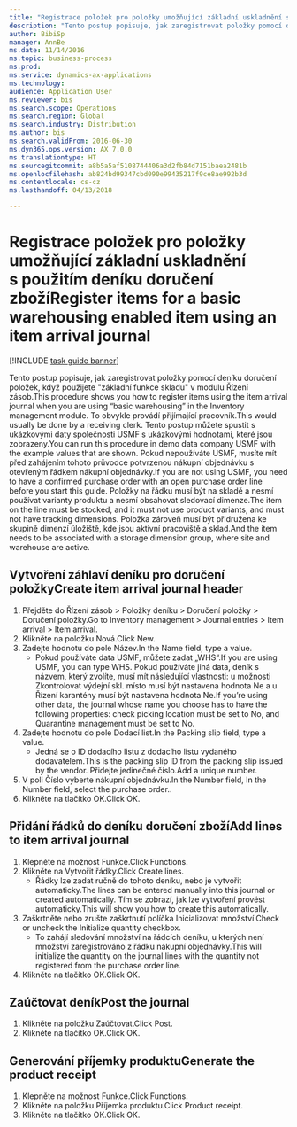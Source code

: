 ```yaml
--- 
title: "Registrace položek pro položky umožňující základní uskladnění s použitím deníku doručení zboží"
description: "Tento postup popisuje, jak zaregistrovat položky pomocí deníku doručení položek, když použijete \"základní funkce skladu\" v modulu Řízení zásob."
author: BibiSp
manager: AnnBe
ms.date: 11/14/2016
ms.topic: business-process
ms.prod: 
ms.service: dynamics-ax-applications
ms.technology: 
audience: Application User
ms.reviewer: bis
ms.search.scope: Operations
ms.search.region: Global
ms.search.industry: Distribution
ms.author: bis
ms.search.validFrom: 2016-06-30
ms.dyn365.ops.version: AX 7.0.0
ms.translationtype: HT
ms.sourcegitcommit: a8b5a5af5108744406a3d2fb84d7151baea2481b
ms.openlocfilehash: ab824bd99347cbd090e99435217f9ce8ae992b3d
ms.contentlocale: cs-cz
ms.lasthandoff: 04/13/2018

---
```

# <a name="register-items-for-a-basic-warehousing-enabled-item-using-an-item-arrival-journal"></a><span data-ttu-id="b59d4-103">Registrace položek pro položky umožňující základní uskladnění s použitím deníku doručení zboží</span><span class="sxs-lookup"><span data-stu-id="b59d4-103">Register items for a basic warehousing enabled item using an item arrival journal</span></span>

[!INCLUDE [task guide banner](../../includes/task-guide-banner.md)]

<span data-ttu-id="b59d4-104">Tento postup popisuje, jak zaregistrovat položky pomocí deníku doručení položek, když použijete "základní funkce skladu" v modulu Řízení zásob.</span><span class="sxs-lookup"><span data-stu-id="b59d4-104">This procedure shows you how to register items using the item arrival journal when you are using “basic warehousing” in the Inventory management module.</span></span> <span data-ttu-id="b59d4-105">To obvykle provádí přijímající pracovník.</span><span class="sxs-lookup"><span data-stu-id="b59d4-105">This would usually be done by a receiving clerk.</span></span> <span data-ttu-id="b59d4-106">Tento postup můžete spustit s ukázkovými daty společnosti USMF s ukázkovými hodnotami, které jsou zobrazeny.</span><span class="sxs-lookup"><span data-stu-id="b59d4-106">You can run this procedure in demo data company USMF with the example values that are shown.</span></span>  <span data-ttu-id="b59d4-107">Pokud nepoužíváte USMF, musíte mít před zahájením tohoto průvodce potvrzenou nákupní objednávku s otevřeným řádkem nákupní objednávky.</span><span class="sxs-lookup"><span data-stu-id="b59d4-107">If you are not using USMF, you need to have a confirmed purchase order with an open purchase order line before you start this guide.</span></span> <span data-ttu-id="b59d4-108">Položky na řádku musí být na skladě a nesmí používat varianty produktu a nesmí obsahovat sledovací dimenze.</span><span class="sxs-lookup"><span data-stu-id="b59d4-108">The item on the line must be stocked, and it must not use product variants, and must not have tracking dimensions.</span></span> <span data-ttu-id="b59d4-109">Položka zároveň musí být přidružena ke skupině dimenzí úložiště, kde jsou aktivní pracoviště a sklad.</span><span class="sxs-lookup"><span data-stu-id="b59d4-109">And the item needs to be associated with a storage dimension group, where site and warehouse are active.</span></span>


## <a name="create-item-arrival-journal-header"></a><span data-ttu-id="b59d4-110">Vytvoření záhlaví deníku pro doručení položky</span><span class="sxs-lookup"><span data-stu-id="b59d4-110">Create item arrival journal header</span></span>
1. <span data-ttu-id="b59d4-111">Přejděte do Řízení zásob > Položky deníku > Doručení položky > Doručení položky.</span><span class="sxs-lookup"><span data-stu-id="b59d4-111">Go to Inventory management > Journal entries > Item arrival > Item arrival.</span></span>
2. <span data-ttu-id="b59d4-112">Klikněte na položku Nová.</span><span class="sxs-lookup"><span data-stu-id="b59d4-112">Click New.</span></span>
3. <span data-ttu-id="b59d4-113">Zadejte hodnotu do pole Název.</span><span class="sxs-lookup"><span data-stu-id="b59d4-113">In the Name field, type a value.</span></span>
    * <span data-ttu-id="b59d4-114">Pokud používáte data USMF, můžete zadat „WHS“.</span><span class="sxs-lookup"><span data-stu-id="b59d4-114">If you are using USMF, you can type WHS.</span></span> <span data-ttu-id="b59d4-115">Pokud používáte jiná data, deník s názvem, který zvolíte, musí mít následující vlastnosti: u možnosti Zkontrolovat výdejní skl. místo musí být nastavena hodnota Ne a u Řízení karantény musí být nastavena hodnota Ne.</span><span class="sxs-lookup"><span data-stu-id="b59d4-115">If you’re using other data, the journal whose name you choose has to have the following properties: check picking location must be set to No, and Quarantine management must be set to No.</span></span>  
4. <span data-ttu-id="b59d4-116">Zadejte hodnotu do pole Dodací list.</span><span class="sxs-lookup"><span data-stu-id="b59d4-116">In the Packing slip field, type a value.</span></span>
    * <span data-ttu-id="b59d4-117">Jedná se o ID dodacího listu z dodacího listu vydaného dodavatelem.</span><span class="sxs-lookup"><span data-stu-id="b59d4-117">This is the packing slip ID from the packing slip issued by the vendor.</span></span> <span data-ttu-id="b59d4-118">Přidejte jedinečné číslo.</span><span class="sxs-lookup"><span data-stu-id="b59d4-118">Add a unique number.</span></span>  
5. <span data-ttu-id="b59d4-119">V poli Číslo vyberte nákupní objednávku.</span><span class="sxs-lookup"><span data-stu-id="b59d4-119">In the Number field, In the Number field, select the purchase order..</span></span>
6. <span data-ttu-id="b59d4-120">Klikněte na tlačítko OK.</span><span class="sxs-lookup"><span data-stu-id="b59d4-120">Click OK.</span></span>

## <a name="add-lines-to-item-arrival-journal"></a><span data-ttu-id="b59d4-121">Přidání řádků do deníku doručení zboží</span><span class="sxs-lookup"><span data-stu-id="b59d4-121">Add lines to item arrival journal</span></span>
1. <span data-ttu-id="b59d4-122">Klepněte na možnost Funkce.</span><span class="sxs-lookup"><span data-stu-id="b59d4-122">Click Functions.</span></span>
2. <span data-ttu-id="b59d4-123">Klikněte na Vytvořit řádky.</span><span class="sxs-lookup"><span data-stu-id="b59d4-123">Click Create lines.</span></span>
    * <span data-ttu-id="b59d4-124">Řádky lze zadat ručně do tohoto deníku, nebo je vytvořit automaticky.</span><span class="sxs-lookup"><span data-stu-id="b59d4-124">The lines can be entered manually into this journal or created automatically.</span></span> <span data-ttu-id="b59d4-125">Tím se zobrazí, jak lze vytvoření provést automaticky.</span><span class="sxs-lookup"><span data-stu-id="b59d4-125">This will show you how to create this automatically.</span></span>  
3. <span data-ttu-id="b59d4-126">Zaškrtněte nebo zrušte zaškrtnutí políčka Inicializovat množství.</span><span class="sxs-lookup"><span data-stu-id="b59d4-126">Check or uncheck the Initialize quantity checkbox.</span></span>
    * <span data-ttu-id="b59d4-127">To zahájí sledování množství na řádcích deníku, u kterých není množství zaregistrováno z řádku nákupní objednávky.</span><span class="sxs-lookup"><span data-stu-id="b59d4-127">This will initialize the quantity on the journal lines with the quantity not registered from the purchase order line.</span></span>  
4. <span data-ttu-id="b59d4-128">Klikněte na tlačítko OK.</span><span class="sxs-lookup"><span data-stu-id="b59d4-128">Click OK.</span></span>

## <a name="post-the-journal"></a><span data-ttu-id="b59d4-129">Zaúčtovat deník</span><span class="sxs-lookup"><span data-stu-id="b59d4-129">Post the journal</span></span>
1. <span data-ttu-id="b59d4-130">Klikněte na položku Zaúčtovat.</span><span class="sxs-lookup"><span data-stu-id="b59d4-130">Click Post.</span></span>
2. <span data-ttu-id="b59d4-131">Klikněte na tlačítko OK.</span><span class="sxs-lookup"><span data-stu-id="b59d4-131">Click OK.</span></span>

## <a name="generate-the-product-receipt"></a><span data-ttu-id="b59d4-132">Generování příjemky produktu</span><span class="sxs-lookup"><span data-stu-id="b59d4-132">Generate the product receipt</span></span>
1. <span data-ttu-id="b59d4-133">Klepněte na možnost Funkce.</span><span class="sxs-lookup"><span data-stu-id="b59d4-133">Click Functions.</span></span>
2. <span data-ttu-id="b59d4-134">Klikněte na položku Příjemka produktu.</span><span class="sxs-lookup"><span data-stu-id="b59d4-134">Click Product receipt.</span></span>
3. <span data-ttu-id="b59d4-135">Klikněte na tlačítko OK.</span><span class="sxs-lookup"><span data-stu-id="b59d4-135">Click OK.</span></span>


